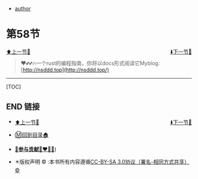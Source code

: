 + [author](https://github.com/3293172751/awesome-rust)

# 第58节

<div><a href = '57.md' style='float:left'>⬆️上一节🔗</a><a href = '59.md' style='float: right'>⬇️下一节🔗</a></div>
<br>

> ❤️💕💕🔥一个rust的编程指南，你将以docs形式阅读它Myblog:[http://nsddd.top](http://nsddd.top/)

---
[TOC]





## END 链接
<ul><li><div><a href = '57.md' style='float:left'>⬆️上一节🔗</a><a href = '59.md' style='float: right'>⬇️下一节🔗</a></div></li></ul>

+ [Ⓜ️回到目录🏠](../README.md)

+ [**🫵参与贡献💞❤️‍🔥💖**](https://nsddd.top/archives/contributors))

+ ✴️版权声明 &copy; :本书所有内容遵循[CC-BY-SA 3.0协议（署名-相同方式共享）&copy;](http://zh.wikipedia.org/wiki/Wikipedia:CC-by-sa-3.0协议文本) 

